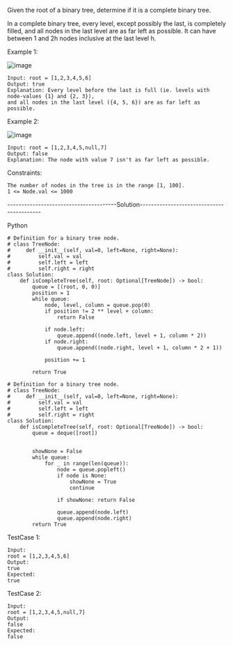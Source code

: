 Given the root of a binary tree, determine if it is a complete binary tree.

In a complete binary tree, every level, except possibly the last, is completely filled, and all nodes in the last level are as far left as possible. 
It can have between 1 and 2h nodes inclusive at the last level h.

 

Example 1:

![image](https://user-images.githubusercontent.com/22728867/225316558-22752c62-8b40-49c2-b3ec-16c806a15fb3.png)
```
Input: root = [1,2,3,4,5,6]
Output: true
Explanation: Every level before the last is full (ie. levels with node-values {1} and {2, 3}), 
and all nodes in the last level ({4, 5, 6}) are as far left as possible.
```

Example 2:

![image](https://user-images.githubusercontent.com/22728867/225316604-5d291ed8-cb9c-4356-8e1b-22b34d1e8bf6.png)
```
Input: root = [1,2,3,4,5,null,7]
Output: false
Explanation: The node with value 7 isn't as far left as possible.
``` 

Constraints:
```
The number of nodes in the tree is in the range [1, 100].
1 <= Node.val <= 1000
```


---------------------------------------Solution------------------------------------------

Python

```
# Definition for a binary tree node.
# class TreeNode:
#     def __init__(self, val=0, left=None, right=None):
#         self.val = val
#         self.left = left
#         self.right = right
class Solution:
    def isCompleteTree(self, root: Optional[TreeNode]) -> bool:
        queue = [(root, 0, 0)]
        position = 1
        while queue:
            node, level, column = queue.pop(0)
            if position != 2 ** level + column:
                return False

            if node.left:
                queue.append((node.left, level + 1, column * 2))
            if node.right:
                queue.append((node.right, level + 1, column * 2 + 1))

            position += 1

        return True
```

```
# Definition for a binary tree node.
# class TreeNode:
#     def __init__(self, val=0, left=None, right=None):
#         self.val = val
#         self.left = left
#         self.right = right
class Solution:
    def isCompleteTree(self, root: Optional[TreeNode]) -> bool:
        queue = deque([root])


        showNone = False
        while queue:
            for _ in range(len(queue)):
                node = queue.popleft()
                if node is None:
                    showNone = True
                    continue

                if showNone: return False
                
                queue.append(node.left)
                queue.append(node.right)
        return True
```

TestCase 1:
```
Input:
root = [1,2,3,4,5,6]
Output:
true
Expected:
true
```

TestCase 2:
```
Input:
root = [1,2,3,4,5,null,7]
Output:
false
Expected:
false
```
